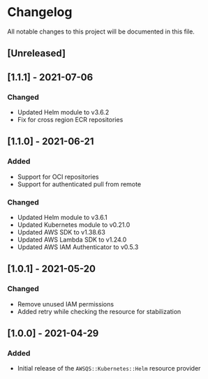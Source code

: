 # Changelog
All notable changes to this project will be documented in this file.

## [Unreleased]

## [1.1.1] - 2021-07-06
### Changed
* Updated Helm module to v3.6.2
* Fix for cross region ECR repositories 

## [1.1.0] - 2021-06-21
### Added
* Support for OCI repositories
* Support for authenticated pull from remote
### Changed
* Updated Helm module to v3.6.1 
* Updated Kubernetes module to v0.21.0
* Updated AWS SDK to v1.38.63
* Updated AWS Lambda SDK to v1.24.0
* Updated AWS IAM Authenticator to v0.5.3
  
## [1.0.1] - 2021-05-20
### Changed
* Remove unused IAM permissions
* Added retry while checking the resource for stabilization

## [1.0.0] - 2021-04-29
### Added
* Initial release of the `AWSQS::Kubernetes::Helm` resource provider